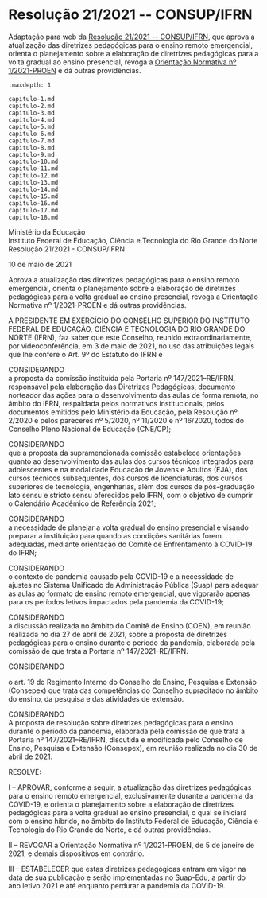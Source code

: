 # Resolução 21/2021 -- CONSUP/IFRN

Adaptação para web da [Resolução 21/2021 -- CONSUP/IFRN](https://portal.ifrn.edu.br/conselhos/consup/resolucoes/2021/resolucao-no-21-2021/view), que aprova a atualização das diretrizes pedagógicas para o ensino remoto emergencial, orienta o planejamento sobre a elaboração de diretrizes pedagógicas para a volta gradual ao ensino presencial, revoga a [Orientação Normativa nº 1/2021-PROEN](https://portal.ifrn.edu.br/covid-19/orientacao-normativa-1-2020-proen-ifrn/view) e dá outras providências.

```{toctree}
:maxdepth: 1

capitulo-1.md
capitulo-2.md
capitulo-3.md
capitulo-4.md
capitulo-5.md
capitulo-6.md
capitulo-7.md
capitulo-8.md
capitulo-9.md
capitulo-10.md
capitulo-11.md
capitulo-12.md
capitulo-13.md
capitulo-14.md
capitulo-15.md
capitulo-16.md
capitulo-17.md
capitulo-18.md
```

Ministério da Educação  
Instituto Federal de Educação, Ciência e Tecnologia do Rio Grande do Norte  
Resolução 21/2021 - CONSUP/IFRN

10 de maio de 2021

Aprova a atualização das diretrizes pedagógicas para o ensino remoto emergencial, orienta o
planejamento sobre a elaboração de diretrizes pedagógicas para a volta gradual ao ensino
presencial, revoga a Orientação Normativa nº 1/2021-PROEN e dá outras providências.

A PRESIDENTE EM EXERCÍCIO DO CONSELHO SUPERIOR DO INSTITUTO FEDERAL DE
EDUCAÇÃO, CIÊNCIA E TECNOLOGIA DO RIO GRANDE DO NORTE (IFRN), faz saber que este
Conselho, reunido extraordinariamente, por videoconferência, em 3 de maio de 2021, no uso das atribuições legais
que lhe confere o Art. 9º do Estatuto do IFRN e

CONSIDERANDO  
a proposta da comissão instituída pela Portaria nº 147/2021–RE/IFRN, responsável pela elaboração das Diretrizes
Pedagógicas, documento norteador das ações para o desenvolvimento das aulas de forma remota, no âmbito do
IFRN, respaldada pelos normativos institucionais, pelos documentos emitidos pelo Ministério da Educação, pela
Resolução nº 2/2020 e pelos pareceres nº 5/2020, nº 11/2020 e nº 16/2020, todos do Conselho Pleno Nacional de
Educação (CNE/CP);

CONSIDERANDO  
que a proposta da supramencionada comissão estabelece orientações quanto ao desenvolvimento das aulas dos
cursos técnicos integrados para adolescentes e na modalidade Educação de Jovens e Adultos (EJA), dos cursos
técnicos subsequentes, dos cursos de licenciaturas, dos cursos superiores de tecnologia, engenharias, além dos
cursos de pós-graduação lato sensu e stricto sensu oferecidos pelo IFRN, com o objetivo de cumprir o Calendário
Acadêmico de Referência 2021;

CONSIDERANDO  
a necessidade de planejar a volta gradual do ensino presencial e visando preparar a instituição para quando as
condições sanitárias forem adequadas, mediante orientação do Comitê de Enfrentamento à COVID-19 do IFRN;

CONSIDERANDO  
o contexto de pandemia causado pela COVID-19 e a necessidade de ajustes no Sistema Unificado de Administração
Pública (Suap) para adequar as aulas ao formato de ensino remoto emergencial, que vigorarão apenas para os
períodos letivos impactados pela pandemia da COVID-19;

CONSIDERANDO  
a discussão realizada no âmbito do Comitê de Ensino (COEN), em reunião realizada no dia 27 de abril de 2021,
sobre a proposta de diretrizes pedagógicas para o ensino durante o período da pandemia, elaborada pela comissão
de que trata a Portaria nº 147/2021–RE/IFRN.

CONSIDERANDO  

o art. 19 do Regimento Interno do Conselho de Ensino, Pesquisa e Extensão (Consepex) que trata das competências
do Conselho supracitado no âmbito do ensino, da pesquisa e das atividades de extensão.

CONSIDERANDO  
A proposta de resolução sobre diretrizes pedagógicas para o ensino durante o período da pandemia, elaborada pela
comissão de que trata a Portaria nº 147/2021–RE/IFRN, discutida e modificada pelo Conselho de Ensino, Pesquisa
e Extensão (Consepex), em reunião realizada no dia 30 de abril de 2021.

RESOLVE:

I – APROVAR, conforme a seguir, a atualização das diretrizes pedagógicas para o ensino remoto emergencial,
exclusivamente durante a pandemia da COVID-19, e orienta o planejamento sobre a elaboração de diretrizes
pedagógicas para a volta gradual ao ensino presencial, o qual se iniciará com o ensino híbrido, no âmbito do
Instituto Federal de Educação, Ciência e Tecnologia do Rio Grande do Norte, e dá outras providências.  

II – REVOGAR a Orientação Normativa nº 1/2021-PROEN, de 5 de janeiro de 2021, e demais dispositivos em
contrário.  

III – ESTABELECER que estas diretrizes pedagógicas entram em vigor na data de sua publicação e serão
implementadas no Suap-Edu, a partir do ano letivo 2021 e até enquanto perdurar a pandemia da COVID-19.
